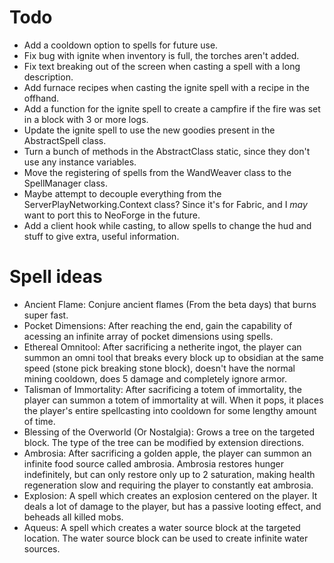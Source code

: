 # Todo

- Add a cooldown option to spells for future use.
- Fix bug with ignite when inventory is full, the torches aren't added.
- Fix text breaking out of the screen when casting a spell with a long description.
- Add furnace recipes when casting the ignite spell with a recipe in the offhand.
- Add a function for the ignite spell to create a campfire if the fire was set in a block with 3 or more logs.
- Update the ignite spell to use the new goodies present in the AbstractSpell class.
- Turn a bunch of methods in the AbstractClass static, since they don't use any instance variables.
- Move the registering of spells from the WandWeaver class to the SpellManager class.
- Maybe attempt to decouple everything from the ServerPlayNetworking.Context class? Since it's for Fabric, and I *may* want to port this to NeoForge in the future.
- Add a client hook while casting, to allow spells to change the hud and stuff to give extra, useful information.

# Spell ideas

- Ancient Flame: Conjure ancient flames (From the beta days) that burns super fast.
- Pocket Dimensions: After reaching the end, gain the capability of acessing an infinite array of pocket dimensions using spells.
- Ethereal Omnitool: After sacrificing a netherite ingot, the player can summon an omni tool that breaks every block up to obsidian at the same speed (stone pick breaking stone block), doesn't have the normal mining cooldown, does 5 damage and completely ignore armor.
- Talisman of Immortality: After sacrificing a totem of immortality, the player can summon a totem of immortality at will. When it pops, it places the player's entire spellcasting into cooldown for some lengthy amount of time.
- Blessing of the Overworld (Or Nostalgia): Grows a tree on the targeted block. The type of the tree can be modified by extension directions.
- Ambrosia: After sacrificing a golden apple, the player can summon an infinite food source called ambrosia. Ambrosia restores hunger indefinitely, but can only restore only up to 2 saturation, making health regeneration slow and requiring the player to constantly eat ambrosia.
- Explosion: A spell which creates an explosion centered on the player. It deals a lot of damage to the player, but has a passive looting effect, and beheads all killed mobs.
- Aqueus: A spell which creates a water source block at the targeted location. The water source block can be used to create infinite water sources.